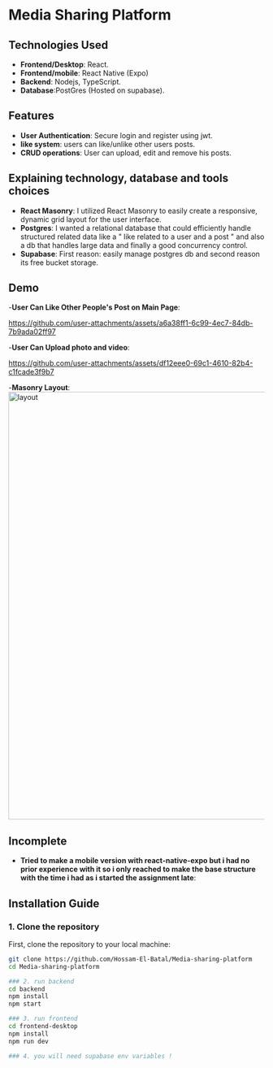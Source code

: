 # Media Sharing Platform

## Technologies Used

- **Frontend/Desktop**: React.
- **Frontend/mobile**: React Native (Expo)
- **Backend**: Nodejs, TypeScript.
- **Database**:PostGres (Hosted on supabase).

  
## **Features**

- **User Authentication**: Secure login and register using jwt.
- **like system**: users can like/unlike other users posts.
- **CRUD operations**: User can upload, edit and remove his posts.
  
## Explaining technology, database and tools choices

- **React Masonry**: I utilized React Masonry to easily create a responsive, dynamic grid layout for the user interface.
- **Postgres**: I wanted a relational database that could efficiently handle structured related data like a " like related to a user and a post " and also a db that handles large data and finally a good concurrency control.
- **Supabase**: First reason: easily manage postgres db and second reason its free bucket storage.
  
## Demo 
-**User Can Like Other People's Post on Main Page**: 

https://github.com/user-attachments/assets/a6a38ff1-6c99-4ec7-84db-7b9ada02ff97

-**User Can Upload photo and video**: 

https://github.com/user-attachments/assets/df12eee0-69c1-4610-82b4-c1fcade3f9b7

-**Masonry Layout**: 
<img width="842" alt="layout" src="https://github.com/user-attachments/assets/a48bb0df-4e9b-49db-8441-51fa500ada72">


## **Incomplete**
- **Tried to make a mobile version with react-native-expo but i had no prior experience with it so i only reached to make the base structure with the time i had as i started the assignment late**:

## Installation Guide

### 1. Clone the repository
First, clone the repository to your local machine:

```bash
git clone https://github.com/Hossam-El-Batal/Media-sharing-platform
cd Media-sharing-platform

### 2. run backend 
cd backend
npm install
npm start

### 3. run frontend
cd frontend-desktop
npm install
npm run dev

### 4. you will need supabase env variables !









